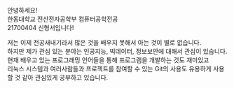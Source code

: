안녕하세요!     
한동대학교 전산전자공학부 컴퓨터공학전공     
21700404 신형서입니다!     
     
저는 이제 전공새내기라서 많은 것을 배우지 못해서 아는 것이 별로 없습니다.     
하지만 제가 관심 있는 분야는 인공지능, 빅데이터, 정보보안에 대해서 관심이 있습니다.          
현재 배우고 있는 프로그래밍 언어들을 통해 프로그램을 개발하는 것도 재미있고     
리눅스 시스템과 여러사람들과 프로젝트를 참여할 수 있는 Git의 사용도 유용하게 사용할 것 같아 관심있게 공부하고 있습니다.     
     
     
